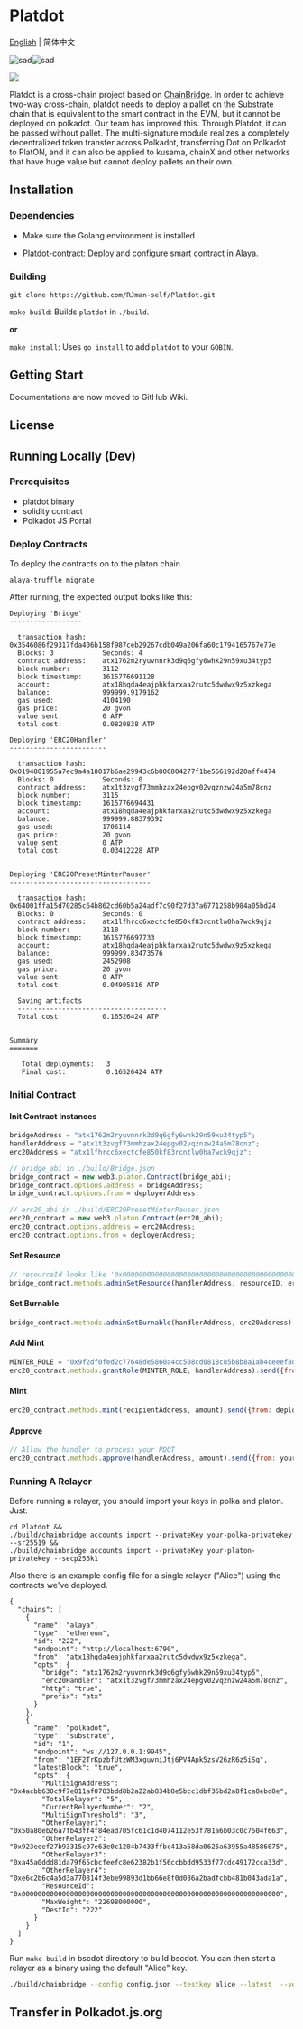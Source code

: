 # Platdot

[English]() | 简体中文

![sad](https://img.shields.io/badge/build-passing-{右半部分颜色})![sad](https://img.shields.io/badge/test-passing-{右半部分颜色})

![](https://cdn.jsdelivr.net/gh/rjman-self/resources/assets/Platdot.png)

Platdot is a cross-chain project based on [ChainBridge](https://github.com/ChainSafe/ChainBridge). In order to achieve two-way cross-chain, platdot needs to deploy a pallet on the Substrate chain that is equivalent to the smart contract in the EVM, but it cannot be deployed on polkadot. Our team has improved this. Through Platdot, it can be passed without pallet. The multi-signature module realizes a completely decentralized token transfer across Polkadot, transferring Dot on Polkadot to PlatON, and it can also be applied to kusama, chainX and other networks that have huge value but cannot deploy pallets on their own.

## Installation

### Dependencies

+ Make sure the Golang environment is installed

+ [Platdot-contract](): Deploy and configure smart contract in Alaya.

### Building

`git clone https://github.com/RJman-self/Platdot.git`

`make build`: Builds `platdot` in `./build`.

**or**

`make install`: Uses `go install` to add `platdot` to your `GOBIN`.

## Getting Start

Documentations are now moved to GitHub Wiki.

## License



## Running Locally (Dev)

### Prerequisites

- platdot binary
- solidity contract
- Polkadot JS Portal

### Deploy Contracts

To deploy the contracts on to the platon chain

```
alaya-truffle migrate
```

After running, the expected output looks like this:

```
Deploying 'Bridge'
------------------

  transaction hash:    0x3546086f29317fda406b158f987ceb29267cdb049a206fa60c1794165767e77e
  Blocks: 3            Seconds: 4
  contract address:    atx1762m2ryuvnnrk3d9q6gfy6whk29n59xu34typ5
  block number:        3112
  block timestamp:     1615776691128
  account:             atx18hqda4eajphkfarxaa2rutc5dwdwx9z5xzkega
  balance:             999999.9179162
  gas used:            4104190
  gas price:           20 gvon
  value sent:          0 ATP
  total cost:          0.0820838 ATP

Deploying 'ERC20Handler'
------------------------

  transaction hash:    0x0194801955a7ec9a4a18017b6ae29943c6b806804277f1be566192d20aff4474
  Blocks: 0            Seconds: 0
  contract address:    atx1t3zvgf73mmhzax24epgv02vqznzw24a5m78cnz
  block number:        3115
  block timestamp:     1615776694431
  account:             atx18hqda4eajphkfarxaa2rutc5dwdwx9z5xzkega
  balance:             999999.88379392
  gas used:            1706114
  gas price:           20 gvon
  value sent:          0 ATP
  total cost:          0.03412228 ATP


Deploying 'ERC20PresetMinterPauser'
-----------------------------------

  transaction hash:    0x64001ffa15d70285c64b862cd60b5a24adf7c90f27d37a6771258b984a05bd24
  Blocks: 0            Seconds: 0
  contract address:    atx1lfhrcc6xectcfe850kf83rcntlw0ha7wck9qjz
  block number:        3118
  block timestamp:     1615776697733
  account:             atx18hqda4eajphkfarxaa2rutc5dwdwx9z5xzkega
  balance:             999999.83473576
  gas used:            2452908
  gas price:           20 gvon
  value sent:          0 ATP
  total cost:          0.04905816 ATP

  Saving artifacts
  -------------------------------------
  Total cost:          0.16526424 ATP


Summary
=======

   Total deployments:   3
   Final cost:          0.16526424 ATP
```

### Initial Contract

#### Init Contract Instances
```js
bridgeAddress = "atx1762m2ryuvnnrk3d9q6gfy6whk29n59xu34typ5";
handlerAddress = "atx1t3zvgf73mmhzax24epgv02vqznzw24a5m78cnz";
erc20Address = "atx1lfhrcc6xectcfe850kf83rcntlw0ha7wck9qjz";

// bridge_abi in ./build/Bridge.json
bridge_contract = new web3.platon.Contract(bridge_abi);
bridge_contract.options.address = bridgeAddress;
bridge_contract.options.from = deployerAddress;

// erc20_abi in ./build/ERC20PresetMinterPauser.json
erc20_contract = new web3.platon.Contract(erc20_abi);
erc20_contract.options.address = erc20Address;
erc20_contract.options.from = deployerAddress;
```

#### Set Resource
```js
// resourceId looks like '0x0000000000000000000000000000000000000000000000000000000000000000',just same length
bridge_contract.methods.adminSetResource(handlerAddress, resourceID, erc20Address).send({from: deployerAddress})
```

#### Set Burnable
```js
bridge_contract.methods.adminSetBurnable(handlerAddress, erc20Address).send({from: deployerAddress})
```

#### Add Mint
```js
MINTER_ROLE = "0x9f2df0fed2c77648de5860a4cc508cd0818c85b8b8a1ab4ceeef8d981c8956a6"
erc20_contract.methods.grantRole(MINTER_ROLE, handlerAddress).send({from: deployerAddress})
```

#### Mint
```js
erc20_contract.methods.mint(recipientAddress, amount).send({from: deployerAddress})
```

#### Approve
```js
// Allow the handler to process your PDOT
erc20_contract.methods.approve(handlerAddress, amount).send({from: yourAddress})
```


### Running A Relayer

Before running a relayer, you should import your keys in polka and platon. Just:
```bigquery
cd Platdot &&
./build/chainbridge accounts import --privateKey your-polka-privatekey --sr25519 &&
./build/chainbridge accounts import --privateKey your-platon-privatekey --secp256k1
```


Also there is an example config file for a single relayer ("Alice") using the contracts we've deployed.

```
{
  "chains": [
    {
      "name": "alaya",
      "type": "ethereum",
      "id": "222",
      "endpoint": "http://localhost:6790",
      "from": "atx18hqda4eajphkfarxaa2rutc5dwdwx9z5xzkega",
      "opts": {
        "bridge": "atx1762m2ryuvnnrk3d9q6gfy6whk29n59xu34typ5",
        "erc20Handler": "atx1t3zvgf73mmhzax24epgv02vqznzw24a5m78cnz",
        "http": "true",
        "prefix": "atx"
      }
    },
    {
      "name": "polkadot",
      "type": "substrate",
      "id": "1",
      "endpoint": "ws://127.0.0.1:9945",
      "from": "1EF2TrKpzbfUtzWM3xguvniJtj6PV4Apk5zsV26zR6z5iSq",
      "latestBlock": "true",
      "opts": {
        "MultiSignAddress": "0x4acbb630c9f7e011af0783bdd8b2a22ab834b8e5bcc1dbf35bd2a8f1ca8ebd8e",
        "TotalRelayer": "5",
        "CurrentRelayerNumber": "2",
        "MultiSignThreshold": "3",
        "OtherRelayer1": "0x50a80eb26a7fb43ff4f84ead705fc61c1d4074112e53f781a6b03c0c7504f663",
        "OtherRelayer2": "0x923eeef27b93315c97e63e0c1284b7433ffbc413a58da0626a63955a48586075",
        "OtherRelayer3": "0xa45a0ddd81da79f65cbcfeefc8e62382b1f56ccbbdd9533f77cdc49172cca33d",
        "OtherRelayer4": "0xe6c2b6c4a5d3a770814f3ebe99893d1bb66e8f0d086a2badfcbb481b043ada1a",
        "ResourceId": "0x0000000000000000000000000000000000000000000000000000000000000000",
        "MaxWeight": "22698000000",
        "DestId": "222"
      }
    }
  ]
}
```

Run `make build` in bscdot directory to build bscdot. You can then start a relayer as a binary using the default "Alice" key.

```bash
./build/chainbridge --config config.json --testkey alice --latest  --verbosity trace
```

## Transfer in Polkadot.js.org
